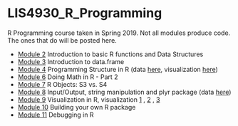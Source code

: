 # LIS4930_R_Programming
R Programming course taken in Spring 2019.
Not all modules produce code. The ones that do will be posted here. 

* [Module 2](mod2.R) Introduction to basic R functions and Data Structures
* [Module 3](mod3.R) Introduction to data.frame
* [Module 4](mod4.R) Programming Structure in R (data [here](hospital_patient_data.csv), visualization [here](/images/hospital_boxplot_decision.jpeg))
* [Module 6](mod6.R) Doing Math in R - Part 2
* [Module 7](mod7.R) R Objects: S3 vs. S4
* [Module 8](mod8.R) Input/Output, string manipulation and plyr package (data [here](Assignment_6_Dataset.txt))
* [Module 9](mod9.R) Visualization in R, visualization [1](/images/mod9_basicPlot.jpeg) , [2](/images/mod9_latticePlot.jpeg) , [3](/images/mod9_ggplotPlot.jpeg)
* [Module 10](mod10) Building your own R package
* [Module 11](mod11.R) Debugging in R
